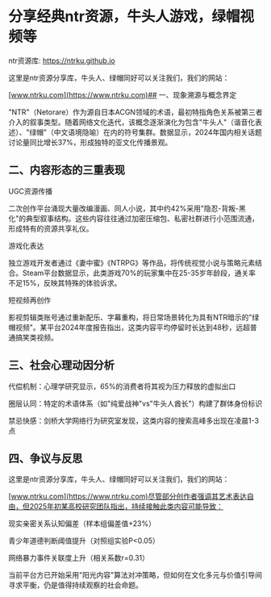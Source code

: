 # 分享经典ntr资源，牛头人游戏，绿帽视频等

ntr资源库: <https://ntrku.github.io>

这里是ntr资源分享库，牛头人、绿帽同好可以关注我们，我们的网站：

[www.ntrku.com](https://www.ntrku.com)## 一、现象溯源与概念界定

"NTR"（Netorare）作为源自日本ACGN领域的术语，最初特指角色关系被第三者介入的叙事类型。随着网络文化迭代，该概念逐渐演化为包含"牛头人"（谐音化表述）、"绿帽"（中文语境隐喻）在内的符号集群。数据显示，2024年国内相关话题讨论量同比增长37%，形成独特的亚文化传播景观。

## 二、内容形态的三重表现

UGC资源传播

二次创作平台涌现大量改编漫画、同人小说，其中约42%采用"隐忍-背叛-黑化"的典型叙事结构。这些内容往往通过加密压缩包、私密社群进行小范围流通，形成特有的资源共享礼仪。

游戏化表达

独立游戏开发者通过《妻中蜜》《NTRPG》等作品，将传统视觉小说与策略元素结合。Steam平台数据显示，此类游戏70%的玩家集中在25-35岁年龄段，通关率不足15%，反映其特殊的体验诉求。

短视频再创作

影视剪辑类账号通过重新配乐、字幕重构，将日常场景转化为具有NTR暗示的"绿帽视频"。某平台2024年度报告指出，这类内容平均停留时长达到48秒，远超普通搞笑类视频。

## 三、社会心理动因分析

代偿机制：心理学研究显示，65%的消费者将其视为压力释放的虚拟出口

圈层认同：特定的术语体系（如"纯爱战神"vs"牛头人酋长"）构建了群体身份标识

禁忌快感：剑桥大学网络行为研究室发现，这类内容的搜索高峰多出现在凌晨1-3点

## 四、争议与反思

这里是ntr资源分享库，牛头人、绿帽同好可以关注我们，我们的网站：

[www.ntrku.com](https://www.ntrku.com)尽管部分创作者强调其艺术表达自由，但2025年初某高校研究团队指出，持续接触此类内容可能导致：

现实亲密关系认知偏差（样本组偏差值+23%）

青少年道德判断阈值提升（对照组实验P&lt;0.05）

网络暴力事件关联度上升（相关系数r=0.31）

当前平台方已开始采用"阳光内容"算法对冲策略，但如何在文化多元与价值引导间寻求平衡，仍是值得持续观察的社会命题。